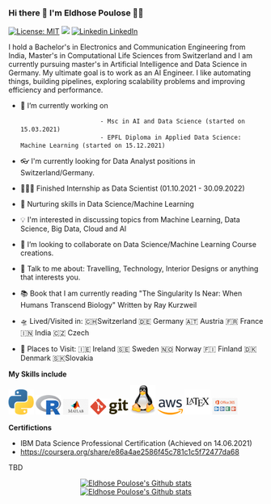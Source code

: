 ### Hi there 👋 I'm Eldhose Poulose 🧔🏻

[![License: MIT](https://img.shields.io/badge/License-MIT-yellow.svg)](https://opensource.org/licenses/MIT)
![](https://komarev.com/ghpvc/?username=eldhosepoulose&color=blueviolet)
[![Linkedin](https://i.stack.imgur.com/gVE0j.png) LinkedIn](https://www.linkedin.com/in/pouloseeldhose/)


I hold a Bachelor's in Electronics and Communication Engineering from India, Master's in Computational Life Sciences from Switzerland and I am currently pursuing master's in Artificial Intelligence and Data Science in Germany. My ultimate goal is to work as an AI Engineer. I like automating things, building pipelines, exploring scalability problems and improving efficiency and performance.

- 🔭 I’m currently working on 

                            - Msc in AI and Data Science (started on 15.03.2021)
                            - EPFL Diploma in Applied Data Science: Machine Learning (started on 15.12.2021)


- 👓 I'm currently looking for Data Analyst positions in Switzerland/Germany.
- 👨🏽‍💻 Finished Internship as Data Scientist (01.10.2021 - 30.09.2022)
- 🌱 Nurturing skills in Data Science/Machine Learning
- 💡 I'm interested in discussing topics from Machine Learning, Data Science, Big Data, Cloud and AI
- 👯 I’m looking to collaborate on Data Science/Machine Learning Course creations.
- 💬 Talk to me about: Travelling, Technology, Interior Designs or anything that interests you.
- 📚 Book that I am currently reading "The Singularity Is Near: When Humans Transcend Biology" Written by Ray Kurzweil
- 🛸 Lived/Visited in: 🇨🇭Switzerland 🇩🇪 Germany 🇦🇹 Austria 🇫🇷 France 🇮🇳 India 🇨🇿 Czech 
- 🚀 Places to Visit: 🇮🇪 Ireland 🇸🇪 Sweden 🇳🇴 Norway 🇫🇮 Finland 🇩🇰 Denmark 🇸🇰Slovakia

**My Skills include**

<img src= "python.svg" width= "50"> <img src= "Rlogo.svg" width= "50"> <img src= "matlab.svg.jpg" width= "50"> <img src= "git.svg" width= "75"> <img src= "linux-tux.svg" width= "50"> <img src= "aws.svg" width= "50"> <img src= "latex.svg" width= "50"> <img src= "msOffice.jpg" width= "50" >


**Certifictions**

 - IBM Data Science Professional Certification (Achieved on 14.06.2021)
 - https://coursera.org/share/e86a4ae2586f45c781c1c5f72477da68
 

TBD




<!--
**EldhosePoulose/eldhosepoulose** is a ✨ _special_ ✨ repository because its `README.md` (this file) appears on your GitHub profile.





<!-- ![Anurag's github stats](https://github-readme-stats.vercel.app/api?username=riccardocadei&orgs=acme,evilcorp,fsociety)

![Anurag's GitHub stats](https://github-readme-stats.vercel.app/api?username=riccardocadei&count_private=true)


<p align="center"> <img src="https://github-readme-stats.vercel.app/api?username=riccardocadei&show_icons=true&theme=gotham" alt="riccardocadei" />


<img src="https://komarev.com/ghpvc/?username=riccardocadei&style=flat-square&color=blue" alt=""/> 
-->


<!-- Light Mode -->
<div align="center"> 
<a href="https://github.com/anuraghazra/github-readme-stats#gh-light-mode-only">
<img height=200 src="https://github-readme-stats-git-masterrstaa-rickstaa.vercel.app/api?username=eldhosepoulose&show_icons=true&count_private=true&line_height=28&hide_border=true&card_width=450&include_all_commits=true&role=owner,collaborator&exclude_repo=github-readme-stats&theme=default#gh-light-mode-only" alt="Eldhose Poulose's Github stats" />
</a>
</div>

<!-- Dark Mode -->
<div align="center"> 
<a href="https://github.com/anuraghazra/github-readme-stats#gh-dark-mode-only">
<img height=200 src="https://github-readme-stats-git-masterrstaa-rickstaa.vercel.app/api?username=eldhosepoulose&show_icons=true&count_private=true&line_height=28&hide_border=true&card_width=450&include_all_commits=true&role=owner,collaborator&exclude_repo=github-readme-stats&theme=dark&bg_color=000000#gh-dark-mode-only" alt="Eldhose Poulose's Github stats" />
</a>
</div>

      
